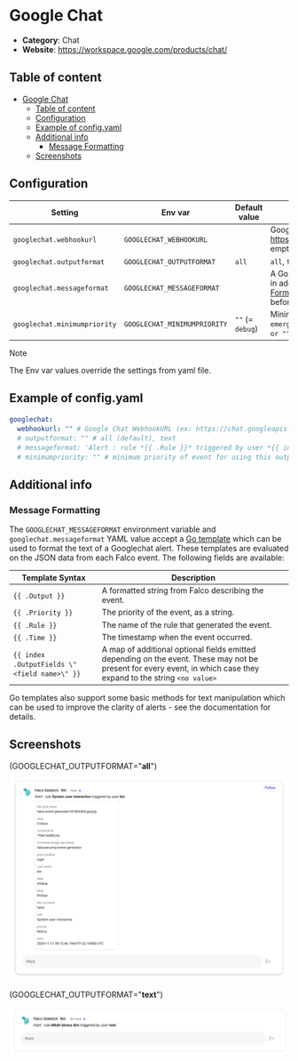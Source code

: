 # Google Chat

- **Category**: Chat
- **Website**: https://workspace.google.com/products/chat/

## Table of content

- [Google Chat](#google-chat)
  - [Table of content](#table-of-content)
  - [Configuration](#configuration)
  - [Example of config.yaml](#example-of-configyaml)
  - [Additional info](#additional-info)
    - [Message Formatting](#message-formatting)
  - [Screenshots](#screenshots)

## Configuration

| Setting                      | Env var                      | Default value    | Description                                                                                                                                                                                                                                              |
| ---------------------------- | ---------------------------- | ---------------- | -------------------------------------------------------------------------------------------------------------------------------------------------------------------------------------------------------------------------------------------------------- |
| `googlechat.webhookurl`      | `GOOGLECHAT_WEBHOOKURL`      |                  | Google Chat WebhookURL (ex: https://chat.googleapis.com/v1/spaces/XXXXXX/YYYYYY), if not empty, Google Chat output is **enabled**                                                                                                                        |
| `googlechat.outputformat`    | `GOOGLECHAT_OUTPUTFORMAT`    | `all`            | `all`, `text`                                                                                                                                                                                                                                            |
| `googlechat.messageformat`   | `GOOGLECHAT_MESSAGEFORMAT`   |                  | A Go template to format Googlechat Text above Attachment, displayed in addition to the output from `GOOGLECHAT_OUTPUTFORMAT`, see [Message Formatting](#message-formatting) in the README for details. If empty, no Text is displayed before Attachment. |
| `googlechat.minimumpriority` | `GOOGLECHAT_MINIMUMPRIORITY` | `""` (= `debug`) | Minimum priority of event for using this output, order is `emergency,alert,critical,error,warning,notice,informational,debug or ""`                                                                                                                      |

> [!NOTE]
The Env var values override the settings from yaml file.

## Example of config.yaml

```yaml
googlechat:
  webhookurl: "" # Google Chat WebhookURL (ex: https://chat.googleapis.com/v1/spaces/XXXXXX/YYYYYY), if not empty, Google Chat output is enabled
  # outputformat: "" # all (default), text
  # messageformat: 'Alert : rule *{{ .Rule }}* triggered by user *{{ index.OutputFields "user.name" }}*' # a Go template to format Google Chat Text above Attachment, displayed in addition to the output from `GOOGLECHAT_OUTPUTFORMAT`.
  # minimumpriority: "" # minimum priority of event for using this output, order is emergency|alert|critical|error|warning|notice|informational|debug or "" (default)
```

## Additional info

### Message Formatting

The `GOOGLECHAT_MESSAGEFORMAT` environment variable and `googlechat.messageformat` YAML value accept a [Go template](https://golang.org/pkg/text/template/) which can be used to format the text of a Googlechat alert.
These templates are evaluated on the JSON data from each Falco event. The following fields are available:

| Template Syntax                              | Description                                                                                                                                                        |
| -------------------------------------------- | ------------------------------------------------------------------------------------------------------------------------------------------------------------------ |
| `{{ .Output }}`                              | A formatted string from Falco describing the event.                                                                                                                |
| `{{ .Priority }}`                            | The priority of the event, as a string.                                                                                                                            |
| `{{ .Rule }}`                                | The name of the rule that generated the event.                                                                                                                     |
| `{{ .Time }}`                                | The timestamp when the event occurred.                                                                                                                             |
| `{{ index .OutputFields \"<field name>\" }}` | A map of additional optional fields emitted depending on the event. These may not be present for every event, in which case they expand to the string `<no value>` |

Go templates also support some basic methods for text manipulation which can be used to improve the clarity of alerts - see the documentation for details.

## Screenshots

(GOOGLECHAT_OUTPUTFORMAT="**all**")

![google chat example](images/google_chat_no_fields.png)

(GOOGLECHAT_OUTPUTFORMAT="**text**")

![google chat text example](images/google_chat_example.png)